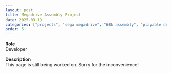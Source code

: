 ```yaml
---
layout: post
title: Megadrive Assembly Project
date: 2025-03-19
categories: ["projects", "sega megadrive", "68k assembly", "playable demo"]
order: 5
---
```


**Role**
<br> Developer

**Description**
<br>This page is still being worked on. Sorry for the inconvenience!




